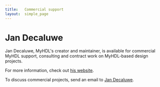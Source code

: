 ```yaml
---
title:   Commercial support 
layout:  simple_page
---
```


Jan Decaluwe
============

Jan Decaluwe, MyHDL's creator and maintainer, is available for commercial MyHDL
support, consulting and contract work on MyHDL-based design projects.

For more information, check out [his website](http://www.jandecaluwe.com). 

To discuss commercial projects, send an email to 
[Jan Decaluwe](mailto:jan@jandecaluwe.com). 

